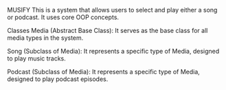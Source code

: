 MUSIFY 
This is a system that allows users to select and play either a song or podcast. It uses core OOP concepts.

Classes
Media (Abstract Base Class):
It serves as the base class for all media types in the system.

Song (Subclass of Media):
It represents a specific type of Media, designed to play music tracks.

Podcast (Subclass of Media):
It represents a specific type of Media, designed to play podcast episodes.